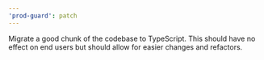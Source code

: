 ```yaml
---
'prod-guard': patch
---
```


Migrate a good chunk of the codebase to TypeScript. This should have no effect on end users but should allow for easier changes and refactors.
